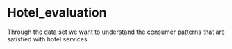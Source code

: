 # Hotel_evaluation
  Through the data set we want to understand the consumer patterns that are satisfied with hotel services.
